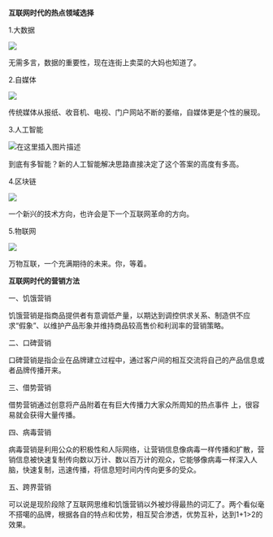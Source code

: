 **互联网时代的热点领域选择**

1.大数据

![
](https://f12.baidu.com/it/u=3530022785,4199846273&fm=72)

无需多言，数据的重要性，现在连街上卖菜的大妈也知道了。

2.自媒体

![
](https://ss0.bdstatic.com/70cFvHSh_Q1YnxGkpoWK1HF6hhy/it/u=2809704970,3740095920&fm=26&gp=0.jpg)

传统媒体从报纸、收音机、电视、门户网站不断的萎缩，自媒体更是个性的展现。

3.人工智能

![在这里插入图片描述](https://ss0.bdstatic.com/70cFvHSh_Q1YnxGkpoWK1HF6hhy/it/u=1024003694,2345540278&fm=26&gp=0.jpg)

到底有多智能？新的人工智能解决思路直接决定了这个答案的高度有多高。

4.区块链

![
](https://f10.baidu.com/it/u=1498430336,2665205062&fm=72)

一个新兴的技术方向，也许会是下一个互联网革命的方向。

5.物联网

![
](https://f10.baidu.com/it/u=993086689,2469942115&fm=72)

万物互联，一个充满期待的未来。你，等着。

**互联网时代的营销方法**

一、饥饿营销 

饥饿营销是指商品提供者有意调低产量，以期达到调控供求关系、制造供不应求“假象”、以维护产品形象并维持商品较高售价和利润率的营销策略。 

二、口碑营销 

口碑营销是指企业在品牌建立过程中，通过客户间的相互交流将自己的产品信息或者品牌传播开来。 

三、借势营销

借势营销通过创意将产品附着在有巨大传播力大家众所周知的热点事件
上，很容易就会获得大量传播。

四、病毒营销 

病毒营销是利用公众的积极性和人际网络，让营销信息像病毒一样传播和扩散，营销信息被快速复制传向数以万计、数以百万计的观众，它能够像病毒一样深入人脑，快速复制，迅速传播，将信息短时间内传向更多的受众。

五、跨界营销

可以说是现阶段除了互联网思维和饥饿营销以外被炒得最热的词汇了。两个看似毫不搭噶的品牌，根据各自的特点和优势，相互契合渗透，优势互补，达到1+1>2的效果。